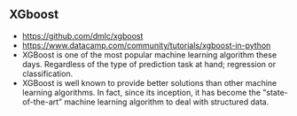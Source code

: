 ## XGboost
* https://github.com/dmlc/xgboost
* https://www.datacamp.com/community/tutorials/xgboost-in-python
* XGBoost is one of the most popular machine learning algorithm these days. Regardless of the type of prediction task at hand; regression or classification. 
* XGBoost is well known to provide better solutions than other machine learning algorithms. In fact, since its inception, it has become the "state-of-the-art” machine learning algorithm to deal with structured data.